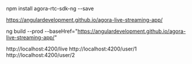 npm install agora-rtc-sdk-ng --save

https://angulardevelopment.github.io/agora-live-streaming-app/

ng build --prod --baseHref="https://angulardevelopment.github.io/agora-live-streaming-app/"

http://localhost:4200/live
http://localhost:4200/user/1
http://localhost:4200/user/2